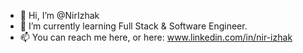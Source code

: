 - 👋 Hi, I’m @NirIzhak
- 🌱 I’m currently learning Full Stack & Software Engineer.
- 📫 You can reach me here, or here: www.linkedin.com/in/nir-izhak


